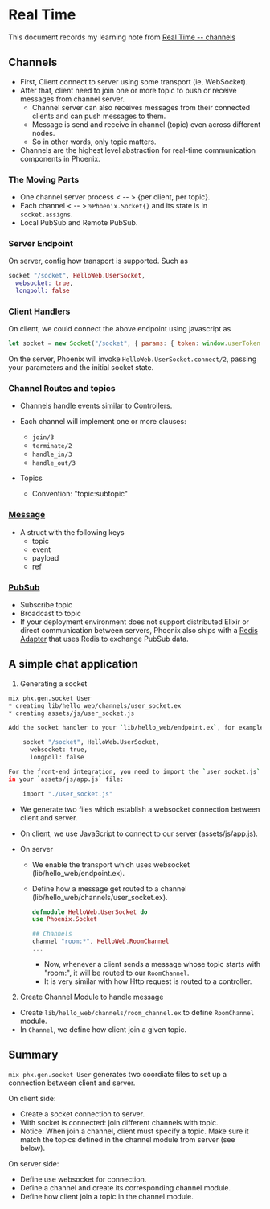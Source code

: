 # Real Time

This document records my learning note from [Real Time -- channels](https://hexdocs.pm/phoenix/channels.html)

## Channels

- First, Client connect to server using some transport (ie, WebSocket).
- After that, client need to join one or more topic to push or receive messages from channel server.
  - Channel server can also receives messages from their connected clients and can push messages to them.
  - Message is send and receive in channel (topic) even across different nodes.
  - So in other words, only topic matters.
- Channels are the highest level abstraction for real-time communication components in Phoenix.

### The Moving Parts

- One channel server process < -- > {per client, per topic}.
- Each channel < -- > `%Phoenix.Socket{}` and its state is in `socket.assigns`.
- Local PubSub and Remote PubSub.

### Server Endpoint

On server, config how transport is supported. Such as

```elixir
socket "/socket", HelloWeb.UserSocket,
  websocket: true,
  longpoll: false
```

### Client Handlers

On client, we could connect the above endpoint using javascript as

```javascript
let socket = new Socket("/socket", { params: { token: window.userToken } });
```

On the server, Phoenix will invoke `HelloWeb.UserSocket.connect/2`, passing your parameters and the initial socket state.

### Channel Routes and topics

- Channels handle events similar to Controllers.
- Each channel will implement one or more clauses:

  - `join/3`
  - `terminate/2`
  - `handle_in/3`
  - `handle_out/3`

- Topics
  - Convention: "topic:subtopic"

### [Message](https://hexdocs.pm/phoenix/Phoenix.Socket.Message.html)

- A struct with the following keys
  - topic
  - event
  - payload
  - ref

### [PubSub](https://hexdocs.pm/phoenix_pubsub/2.1.3/Phoenix.PubSub.html)

- Subscribe topic
- Broadcast to topic
- If your deployment environment does not support distributed Elixir or direct communication between servers, Phoenix also ships with a [Redis Adapter](https://hexdocs.pm/phoenix_pubsub_redis/Phoenix.PubSub.Redis.html) that uses Redis to exchange PubSub data.

## A simple chat application

1. Generating a socket

```sh
mix phx.gen.socket User
* creating lib/hello_web/channels/user_socket.ex
* creating assets/js/user_socket.js

Add the socket handler to your `lib/hello_web/endpoint.ex`, for example:

    socket "/socket", HelloWeb.UserSocket,
      websocket: true,
      longpoll: false

For the front-end integration, you need to import the `user_socket.js`
in your `assets/js/app.js` file:

    import "./user_socket.js"
```

- We generate two files which establish a websocket connection between client and server.
- On client, we use JavaScript to connect to our server (assets/js/app.js).
- On server

  - We enable the transport which uses websocket (lib/hello_web/endpoint.ex).
  - Define how a message get routed to a channel (lib/hello_web/channels/user_socket.ex).

    ```elixir
    defmodule HelloWeb.UserSocket do
    use Phoenix.Socket

    ## Channels
    channel "room:*", HelloWeb.RoomChannel
    ...
    ```

    - Now, whenever a client sends a message whose topic starts with "room:", it will be routed to our `RoomChannel`.
    - It is very similar with how Http request is routed to a controller.

2. Create Channel Module to handle message

- Create `lib/hello_web/channels/room_channel.ex` to define `RoomChannel` module.
- In `Channel`, we define how client join a given topic.

## Summary

`mix phx.gen.socket User` generates two coordiate files to set up a connection between client and server.

On client side:

- Create a socket connection to server.
- With socket is connected: join different channels with topic.
- Notice: When join a channel, client must specify a topic. Make sure it match the topics defined in the channel module from server (see below).

On server side:

- Define use websocket for connection.
- Define a channel and create its corresponding channel module.
- Define how client join a topic in the channel module.
